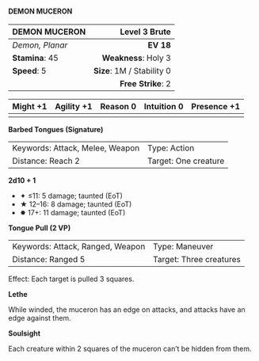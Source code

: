 #### DEMON MUCERON

| DEMON MUCERON   |          **Level 3 Brute** |
| :-------------- | -------------------------: |
| *Demon, Planar* |                  **EV 18** |
| **Stamina**: 45 |       **Weakness**: Holy 3 |
| **Speed**: 5    | **Size**: 1M / Stability 0 |
|                 |         **Free Strike**: 2 |

| **Might** +1 | **Agility** +1 | **Reason** 0 | **Intuition** 0 | **Presence** +1 |
| ------------ | -------------- | ------------ | --------------- | --------------- |
|              |                |              |                 |                 |

**Barbed Tongues (Signature)**

|                                 |                      |
| :------------------------------ | :------------------- |
| Keywords: Attack, Melee, Weapon | Type: Action         |
| Distance: Reach 2               | Target: One creature |

**2d10 + 1**

- ✦ ≤11: 5 damage; taunted (EoT)
- ★ 12–16: 8 damage; taunted (EoT)
- ✸ 17+: 11 damage; taunted (EoT)

**Tongue Pull (2 VP)**

|                                  |                         |
| :------------------------------- | :---------------------- |
| Keywords: Attack, Ranged, Weapon | Type: Maneuver          |
| Distance: Ranged 5               | Target: Three creatures |

Effect: Each target is pulled 3 squares.

**Lethe**

While winded, the muceron has an edge on attacks, and attacks have an edge against them.

**Soulsight**

Each creature within 2 squares of the muceron can’t be hidden from them.
